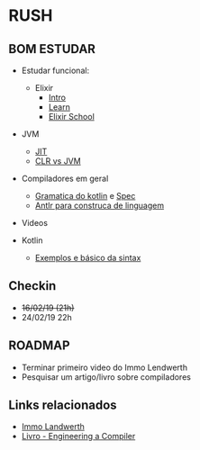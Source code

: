 # RUSH

## BOM ESTUDAR

* Estudar funcional:
    * Elixir
      * [Intro](https://elixir-lang.org/getting-started/introduction.html) 
      * [Learn](https://github.com/dwyl/learn-elixir)
      * [Elixir School](https://elixirschool.com/en/)
* JVM
   * [JIT](https://aboullaite.me/understanding-jit-compiler-just-in-time-compiler/)
   * [CLR vs JVM](https://blog.overops.com/clr-vs-jvm-how-the-battle-between-net-and-java-extends-to-the-vm-level/)
   
* Compiladores em geral
    * [Gramatica do kotlin](http://kotlinlang.org/docs/reference/grammar.html) e [Spec](https://github.com/JetBrains/kotlin-spec/tree/spec-rework/src/grammar)
    * [Antlr para construca de linguagem](https://www.antlr.org/)
* Videos
    
* Kotlin
   * [Exemplos e básico da sintax](https://try.kotlinlang.org/#/Examples/Basic%20syntax%20walk-through/Use%20a%20conditional%20expression/Use%20a%20conditional%20expression.kt)

## Checkin

* ~~16/02/19 (21h)~~
* 24/02/19 22h


## ROADMAP

* Terminar primeiro video do Immo Lendwerth
* Pesquisar um artigo/livro sobre compiladores

## Links relacionados

* [Immo Landwerth](https://www.youtube.com/playlist?list=PLRAdsfhKI4OWNOSfS7EUu5GRAVmze1t2y)
* [Livro - Engineering a Compiler](https://www.amazon.com/Engineering-Compiler-Keith-Cooper-ebook-dp-B00J5AS70G/dp/B00J5AS70G/ref=mt_kindle?_encoding=UTF8&me=&qid=)
